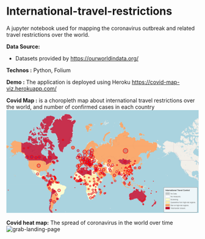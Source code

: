 # International-travel-restrictions

A jupyter notebook used for mapping the coronavirus outbreak and related travel restrictions over the world.

**Data Source:**

* Datasets provided by https://ourworldindata.org/

**Technos :** Python, Folium

**Demo :** The application is deployed using Heroku https://covid-map-viz.herokuapp.com/

**Covid Map :** is a choropleth map about international travel restrictions over the world, and number of confirmed cases in each country
![alt text](https://github.com/OumaimaBN/International-travel-restrictions-in-covid-time/blob/main/covid_map.PNG)

**Covid heat map:** The spread of coronavirus in the world over time
![grab-landing-page](https://github.com/OumaimaBN/International-travel-restrictions-in-covid-time/blob/main/covid-heat-map.gif)

